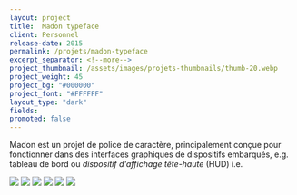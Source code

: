 ```yaml
---
layout: project
title:  Madon typeface
client: Personnel
release-date: 2015
permalink: /projets/madon-typeface
excerpt_separator: <!--more-->
project_thumbnail: /assets/images/projets-thumbnails/thumb-20.webp
project_weight: 45
project_bg: "#000000"
project_font: "#FFFFFF"
layout_type: "dark"
fields: 
promoted: false
---
```

Madon est un projet de police de caractère, principalement conçue pour fonctionner<!--more--> dans des interfaces graphiques de dispositifs embarqués, e.g. tableau de bord ou _dispositif d'affichage tête-haute_ (HUD) i.e.

![](/assets/images/projets/madon/madon-0.webp)
![](/assets/images/projets/madon/madon-4.webp)
![](/assets/images/projets/madon/madon-1.webp)
![](/assets/images/projets/madon/madon-2.webp)
![](/assets/images/projets/madon/madon-5.webp)
![](/assets/images/projets/madon/madon-3.webp)
